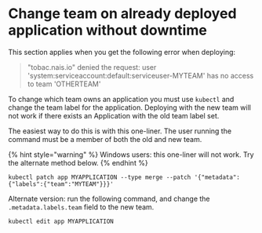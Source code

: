 # Change team on already deployed application without downtime

This section applies when you get the following error when deploying:

> "tobac.nais.io" denied the request: user 'system:serviceaccount:default:serviceuser-MYTEAM' has no access to team 'OTHERTEAM'

To change which team owns an application you must use `kubectl` and change the team label for the application.
Deploying with the new team will not work if there exists an Application with the old team label set.

The easiest way to do this is with this one-liner. The user running the command must be a member of both the old and new team.

{% hint style="warning" %}
Windows users: this one-liner will not work. Try the alternate method below.
{% endhint %}

```
kubectl patch app MYAPPLICATION --type merge --patch '{"metadata":{"labels":{"team":"MYTEAM"}}}'
```

Alternate version: run the following command, and change the `.metadata.labels.team` field to the new team.

```
kubectl edit app MYAPPLICATION
```
